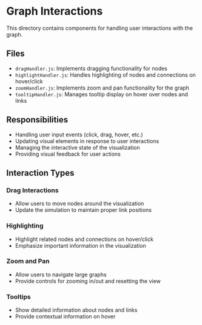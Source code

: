 # Graph Interactions

This directory contains components for handling user interactions with the graph.

## Files

- `dragHandler.js`: Implements dragging functionality for nodes
- `highlightHandler.js`: Handles highlighting of nodes and connections on hover/click
- `zoomHandler.js`: Implements zoom and pan functionality for the graph
- `tooltipHandler.js`: Manages tooltip display on hover over nodes and links

## Responsibilities

- Handling user input events (click, drag, hover, etc.)
- Updating visual elements in response to user interactions
- Managing the interactive state of the visualization
- Providing visual feedback for user actions

## Interaction Types

### Drag Interactions

- Allow users to move nodes around the visualization
- Update the simulation to maintain proper link positions

### Highlighting

- Highlight related nodes and connections on hover/click
- Emphasize important information in the visualization

### Zoom and Pan

- Allow users to navigate large graphs
- Provide controls for zooming in/out and resetting the view

### Tooltips

- Show detailed information about nodes and links
- Provide contextual information on hover
